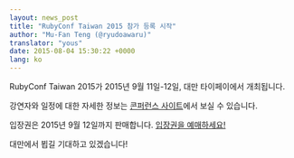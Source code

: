 ```yaml
---
layout: news_post
title: "RubyConf Taiwan 2015 참가 등록 시작"
author: "Mu-Fan Teng (@ryudoawaru)"
translator: "yous"
date: 2015-08-04 15:30:22 +0000
lang: ko
---
```


RubyConf Taiwan 2015가 2015년 9월 11일-12일, 대만 타이페이에서 개최됩니다.

강연자와 일정에 대한 자세한 정보는 [콘퍼런스 사이트](http://rubyconf.tw)에서
보실 수 있습니다.

입장권은 2015년 9월 12일까지 판매합니다. [입장권을 예매하세요!](http://rubytaiwan.kktix.cc/events/rubyconftw2015?locale=en)

대만에서 뵙길 기대하고 있겠습니다!
